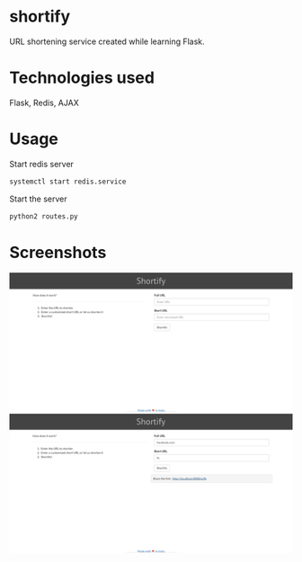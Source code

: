 # shortify
URL shortening service created while learning Flask. 

# Technologies used
Flask, Redis, AJAX

# Usage

Start redis server

```bash
systemctl start redis.service
```

Start the server

```bash
python2 routes.py
```

# Screenshots
![Landing page](https://raw.githubusercontent.com/pecey/shortify/master/screenshots/landing.png)
![Working](https://raw.githubusercontent.com/pecey/shortify/master/screenshots/shortify.png)